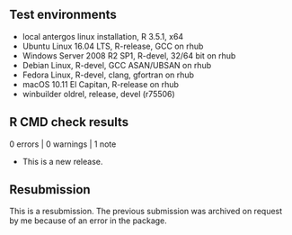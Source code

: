 ## Test environments
* local antergos linux installation, R 3.5.1, x64
* Ubuntu Linux 16.04 LTS, R-release, GCC on rhub
* Windows Server 2008 R2 SP1, R-devel, 32/64 bit on rhub
* Debian Linux, R-devel, GCC ASAN/UBSAN on rhub
* Fedora Linux, R-devel, clang, gfortran on rhub
* macOS 10.11 El Capitan, R-release on rhub
* winbuilder oldrel, release, devel (r75506) 

## R CMD check results

0 errors | 0 warnings | 1 note

* This is a new release.

## Resubmission

This is a resubmission. The previous submission was archived
on request by me because of an error in the package.
